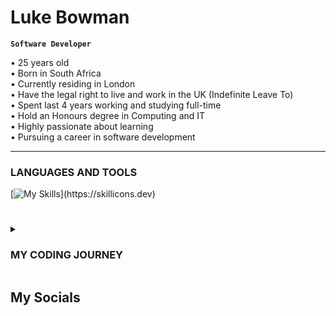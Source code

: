 # Luke Bowman

**`Software Developer`**

• 25 years old <br>
• Born in South Africa <br>
• Currently residing in London <br>
• Have the legal right to live and work in the UK (Indefinite Leave To)<br>
• Spent last 4 years working and studying full-time <br>
• Hold an Honours degree in Computing and IT <br>
• Highly passionate about learning <br>
• Pursuing a career in software development <br>


---


### LANGUAGES AND TOOLS
[![My Skills](https://skillicons.dev/icons?i=js,html,css,java,python,github,linkedin,vscode,react,bootstrap,codepen,)](https://skillicons.dev)

#
<details>
 <summary><h3>MY CODING JOURNEY</h3></summary><br>

**`1ST YEAR`**

• Technologies in practice <br>
• Introduction to computing and technology 1 <br>
• Introduction to computing and technology 2 <br>
• Mathematics <br>

**`2ND YEAR`**

• Algorithms, data structures, and computability <br>
• Web Technologies<br>
• Managing IT <br>
• Object-oriented Java programming <br>

**`3RD YEAR`**

• Software Engineering (HockeyHub)<br>
• Web, mobile, and cloud technologies<br>
• Data management and analysis<br>
• The computing and IT project<br>
 
 **`CERTIFICATIONS`**
 
 • Microsoft Certified: Power Platform Fundamentals<br>
 • CodeAcademy: Blockchain with Python<br>
 • FreeCodeCamp: Responsive Web Design<br>
 • Cisco: Networking Essentials<br>
 • FreeCodeCamp: Front End Libraries<br>
 • Udemy: 100 Projects In 100 Days <br>
 
 
</details>

## My Socials 


<!---
LAWBowie/LAWBowie is a ✨ special ✨ repository because its `README.md` (this file) appears on your GitHub profile.
You can click the Preview link to take a look at your changes.
--->
